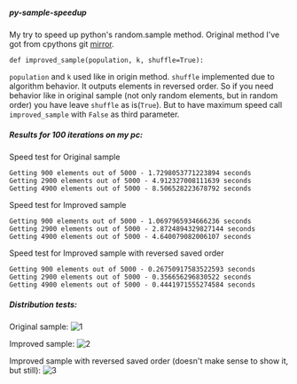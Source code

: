 ##### py-sample-speedup

My try to speed up python's random.sample method. 
Original method I've got from cpythons git [mirror](https://github.com/python/cpython). 

```
def improved_sample(population, k, shuffle=True):
```
```population``` and ```k``` used like in origin method. ```shuffle``` implemented due to algorithm behavior. It outputs elements in reversed order. So if you need behavior like in original sample (not only random elements, but in random order) you have leave ```shuffle``` as is(```True```). But to have maximum speed call ```improved_sample``` with ```False``` as third parameter. 

##### Results for 100 iterations on my pc:

Speed test for Original sample
```
Getting 900 elements out of 5000 - 1.7298053771223894 seconds
Getting 2900 elements out of 5000 - 4.912327008111639 seconds
Getting 4900 elements out of 5000 - 8.506528223678792 seconds
```
Speed test for Improved sample
```
Getting 900 elements out of 5000 - 1.0697965934666236 seconds
Getting 2900 elements out of 5000 - 2.8724894329827144 seconds
Getting 4900 elements out of 5000 - 4.640079082006107 seconds
```
Speed test for Improved sample with reversed saved order
```
Getting 900 elements out of 5000 - 0.26750917583522593 seconds
Getting 2900 elements out of 5000 - 0.356656296830522 seconds
Getting 4900 elements out of 5000 - 0.4441971555274584 seconds
```

##### Distribution tests:

Original sample:
![1](https://cloud.githubusercontent.com/assets/1439422/10440392/633c2ef6-7147-11e5-8dc8-eb5f70897e31.png)

Improved sample:
![2](https://cloud.githubusercontent.com/assets/1439422/10440426/b62ca514-7147-11e5-823b-fdb757e01141.png)

Improved sample with reversed saved order (doesn't make sense to show it, but still):
![3](https://cloud.githubusercontent.com/assets/1439422/10440432/bdec0b1e-7147-11e5-8f0d-28f992243e15.png)
